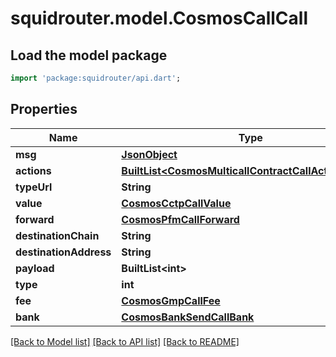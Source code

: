 # squidrouter.model.CosmosCallCall

## Load the model package
```dart
import 'package:squidrouter/api.dart';
```

## Properties
Name | Type | Description | Notes
------------ | ------------- | ------------- | -------------
**msg** | [**JsonObject**](.md) |  | 
**actions** | [**BuiltList&lt;CosmosMulticallContractCallActionsInner&gt;**](CosmosMulticallContractCallActionsInner.md) |  | 
**typeUrl** | **String** |  | 
**value** | [**CosmosCctpCallValue**](CosmosCctpCallValue.md) |  | 
**forward** | [**CosmosPfmCallForward**](CosmosPfmCallForward.md) |  | 
**destinationChain** | **String** |  | 
**destinationAddress** | **String** |  | 
**payload** | **BuiltList&lt;int&gt;** |  | [optional] 
**type** | **int** |  | 
**fee** | [**CosmosGmpCallFee**](CosmosGmpCallFee.md) |  | [optional] 
**bank** | [**CosmosBankSendCallBank**](CosmosBankSendCallBank.md) |  | 

[[Back to Model list]](../README.md#documentation-for-models) [[Back to API list]](../README.md#documentation-for-api-endpoints) [[Back to README]](../README.md)


